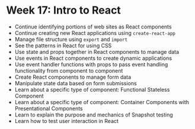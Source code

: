 # Week 17: Intro to React

- Continue identifying portions of web sites as React components
- Continue creating new React applications using `create-react-app`
- Manage file structure using `export` and `import`
- See the patterns in React for using CSS
- Use state and props together in React components to manage data
- Use events in React components to create dynamic applications
- Use event handler functions with props to pass event handling functionality from component to component
- Create React components to manage form data
- Manipulate state data based on form submissions
- Learn about a specific type of component: Functional Stateless Component
- Learn about a specific type of component: Container Components with Presentational Components
- Learn to explain the purpose and mechanics of Snapshot testing
- Learn how to test user interaction in React
